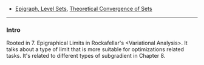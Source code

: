 - [Epigraph, Level Sets](Epigraph,%20Level%20Sets.md), [Theoretical Convergence of Sets](../../AMATH%20516%20Numerical%20Optimizations/Background/Theoretical%20Convergence%20of%20Sets.md)


---
### **Intro**

Rooted in 7. Epigraphical Limits in Rockafellar's \<Variational Analysis\>. It talks about a type of limit that is more suitable for optimizations related tasks. It's related to different types of subgradient in Chapter 8. 


